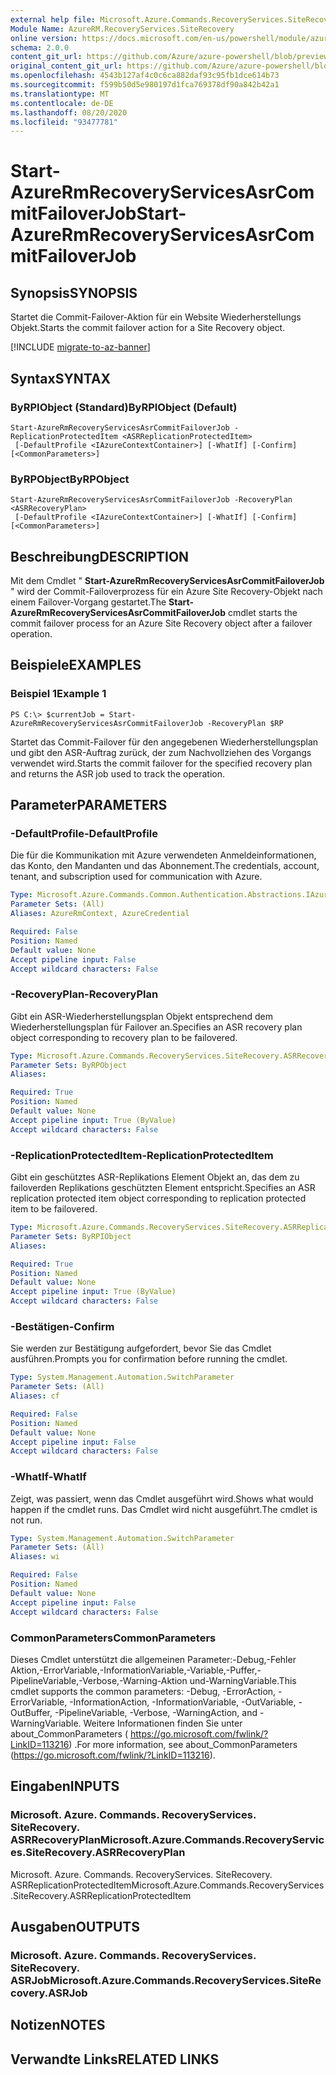 ```yaml
---
external help file: Microsoft.Azure.Commands.RecoveryServices.SiteRecovery.dll-Help.xml
Module Name: AzureRM.RecoveryServices.SiteRecovery
online version: https://docs.microsoft.com/en-us/powershell/module/azurerm.recoveryservices.siterecovery/start-azurermrecoveryservicesasrcommitfailoverjob
schema: 2.0.0
content_git_url: https://github.com/Azure/azure-powershell/blob/preview/src/ResourceManager/RecoveryServices/Commands.RecoveryServices.SiteRecovery/help/Start-AzureRmRecoveryServicesAsrCommitFailoverJob.md
original_content_git_url: https://github.com/Azure/azure-powershell/blob/preview/src/ResourceManager/RecoveryServices/Commands.RecoveryServices.SiteRecovery/help/Start-AzureRmRecoveryServicesAsrCommitFailoverJob.md
ms.openlocfilehash: 4543b127af4c0c6ca882daf93c95fb1dce614b73
ms.sourcegitcommit: f599b50d5e980197d1fca769378df90a842b42a1
ms.translationtype: MT
ms.contentlocale: de-DE
ms.lasthandoff: 08/20/2020
ms.locfileid: "93477781"
---
```

# <span data-ttu-id="53f7f-101">Start-AzureRmRecoveryServicesAsrCommitFailoverJob</span><span class="sxs-lookup"><span data-stu-id="53f7f-101">Start-AzureRmRecoveryServicesAsrCommitFailoverJob</span></span>

## <span data-ttu-id="53f7f-102">Synopsis</span><span class="sxs-lookup"><span data-stu-id="53f7f-102">SYNOPSIS</span></span>
<span data-ttu-id="53f7f-103">Startet die Commit-Failover-Aktion für ein Website Wiederherstellungs Objekt.</span><span class="sxs-lookup"><span data-stu-id="53f7f-103">Starts the commit failover action for a Site Recovery object.</span></span>

[!INCLUDE [migrate-to-az-banner](../../includes/migrate-to-az-banner.md)]

## <span data-ttu-id="53f7f-104">Syntax</span><span class="sxs-lookup"><span data-stu-id="53f7f-104">SYNTAX</span></span>

### <span data-ttu-id="53f7f-105">ByRPIObject (Standard)</span><span class="sxs-lookup"><span data-stu-id="53f7f-105">ByRPIObject (Default)</span></span>
```
Start-AzureRmRecoveryServicesAsrCommitFailoverJob -ReplicationProtectedItem <ASRReplicationProtectedItem>
 [-DefaultProfile <IAzureContextContainer>] [-WhatIf] [-Confirm] [<CommonParameters>]
```

### <span data-ttu-id="53f7f-106">ByRPObject</span><span class="sxs-lookup"><span data-stu-id="53f7f-106">ByRPObject</span></span>
```
Start-AzureRmRecoveryServicesAsrCommitFailoverJob -RecoveryPlan <ASRRecoveryPlan>
 [-DefaultProfile <IAzureContextContainer>] [-WhatIf] [-Confirm] [<CommonParameters>]
```

## <span data-ttu-id="53f7f-107">Beschreibung</span><span class="sxs-lookup"><span data-stu-id="53f7f-107">DESCRIPTION</span></span>
<span data-ttu-id="53f7f-108">Mit dem Cmdlet " **Start-AzureRmRecoveryServicesAsrCommitFailoverJob** " wird der Commit-Failoverprozess für ein Azure Site Recovery-Objekt nach einem Failover-Vorgang gestartet.</span><span class="sxs-lookup"><span data-stu-id="53f7f-108">The **Start-AzureRmRecoveryServicesAsrCommitFailoverJob** cmdlet starts the commit failover process for an Azure Site Recovery object after a failover operation.</span></span>

## <span data-ttu-id="53f7f-109">Beispiele</span><span class="sxs-lookup"><span data-stu-id="53f7f-109">EXAMPLES</span></span>

### <span data-ttu-id="53f7f-110">Beispiel 1</span><span class="sxs-lookup"><span data-stu-id="53f7f-110">Example 1</span></span>
```
PS C:\> $currentJob = Start-AzureRmRecoveryServicesAsrCommitFailoverJob -RecoveryPlan $RP
```

<span data-ttu-id="53f7f-111">Startet das Commit-Failover für den angegebenen Wiederherstellungsplan und gibt den ASR-Auftrag zurück, der zum Nachvollziehen des Vorgangs verwendet wird.</span><span class="sxs-lookup"><span data-stu-id="53f7f-111">Starts the commit failover for the specified recovery plan and returns the ASR job used to track the operation.</span></span>

## <span data-ttu-id="53f7f-112">Parameter</span><span class="sxs-lookup"><span data-stu-id="53f7f-112">PARAMETERS</span></span>

### <span data-ttu-id="53f7f-113">-DefaultProfile</span><span class="sxs-lookup"><span data-stu-id="53f7f-113">-DefaultProfile</span></span>
<span data-ttu-id="53f7f-114">Die für die Kommunikation mit Azure verwendeten Anmeldeinformationen, das Konto, den Mandanten und das Abonnement.</span><span class="sxs-lookup"><span data-stu-id="53f7f-114">The credentials, account, tenant, and subscription used for communication with Azure.</span></span>


```yaml
Type: Microsoft.Azure.Commands.Common.Authentication.Abstractions.IAzureContextContainer
Parameter Sets: (All)
Aliases: AzureRmContext, AzureCredential

Required: False
Position: Named
Default value: None
Accept pipeline input: False
Accept wildcard characters: False
```

### <span data-ttu-id="53f7f-115">-RecoveryPlan</span><span class="sxs-lookup"><span data-stu-id="53f7f-115">-RecoveryPlan</span></span>
<span data-ttu-id="53f7f-116">Gibt ein ASR-Wiederherstellungsplan Objekt entsprechend dem Wiederherstellungsplan für Failover an.</span><span class="sxs-lookup"><span data-stu-id="53f7f-116">Specifies an ASR recovery plan object corresponding to recovery plan to be failovered.</span></span>

```yaml
Type: Microsoft.Azure.Commands.RecoveryServices.SiteRecovery.ASRRecoveryPlan
Parameter Sets: ByRPObject
Aliases:

Required: True
Position: Named
Default value: None
Accept pipeline input: True (ByValue)
Accept wildcard characters: False
```

### <span data-ttu-id="53f7f-117">-ReplicationProtectedItem</span><span class="sxs-lookup"><span data-stu-id="53f7f-117">-ReplicationProtectedItem</span></span>
<span data-ttu-id="53f7f-118">Gibt ein geschütztes ASR-Replikations Element Objekt an, das dem zu failoverden Replikations geschützten Element entspricht.</span><span class="sxs-lookup"><span data-stu-id="53f7f-118">Specifies an ASR replication protected item object corresponding to replication protected item  to be failovered.</span></span>

```yaml
Type: Microsoft.Azure.Commands.RecoveryServices.SiteRecovery.ASRReplicationProtectedItem
Parameter Sets: ByRPIObject
Aliases:

Required: True
Position: Named
Default value: None
Accept pipeline input: True (ByValue)
Accept wildcard characters: False
```

### <span data-ttu-id="53f7f-119">-Bestätigen</span><span class="sxs-lookup"><span data-stu-id="53f7f-119">-Confirm</span></span>
<span data-ttu-id="53f7f-120">Sie werden zur Bestätigung aufgefordert, bevor Sie das Cmdlet ausführen.</span><span class="sxs-lookup"><span data-stu-id="53f7f-120">Prompts you for confirmation before running the cmdlet.</span></span>

```yaml
Type: System.Management.Automation.SwitchParameter
Parameter Sets: (All)
Aliases: cf

Required: False
Position: Named
Default value: None
Accept pipeline input: False
Accept wildcard characters: False
```

### <span data-ttu-id="53f7f-121">-WhatIf</span><span class="sxs-lookup"><span data-stu-id="53f7f-121">-WhatIf</span></span>
<span data-ttu-id="53f7f-122">Zeigt, was passiert, wenn das Cmdlet ausgeführt wird.</span><span class="sxs-lookup"><span data-stu-id="53f7f-122">Shows what would happen if the cmdlet runs.</span></span> <span data-ttu-id="53f7f-123">Das Cmdlet wird nicht ausgeführt.</span><span class="sxs-lookup"><span data-stu-id="53f7f-123">The cmdlet is not run.</span></span>

```yaml
Type: System.Management.Automation.SwitchParameter
Parameter Sets: (All)
Aliases: wi

Required: False
Position: Named
Default value: None
Accept pipeline input: False
Accept wildcard characters: False
```

### <span data-ttu-id="53f7f-124">CommonParameters</span><span class="sxs-lookup"><span data-stu-id="53f7f-124">CommonParameters</span></span>
<span data-ttu-id="53f7f-125">Dieses Cmdlet unterstützt die allgemeinen Parameter:-Debug,-Fehler Aktion,-ErrorVariable,-InformationVariable,-Variable,-Puffer,-PipelineVariable,-Verbose,-Warning-Aktion und-WarningVariable.</span><span class="sxs-lookup"><span data-stu-id="53f7f-125">This cmdlet supports the common parameters: -Debug, -ErrorAction, -ErrorVariable, -InformationAction, -InformationVariable, -OutVariable, -OutBuffer, -PipelineVariable, -Verbose, -WarningAction, and -WarningVariable.</span></span> <span data-ttu-id="53f7f-126">Weitere Informationen finden Sie unter about_CommonParameters ( https://go.microsoft.com/fwlink/?LinkID=113216) .</span><span class="sxs-lookup"><span data-stu-id="53f7f-126">For more information, see about_CommonParameters (https://go.microsoft.com/fwlink/?LinkID=113216).</span></span>

## <span data-ttu-id="53f7f-127">Eingaben</span><span class="sxs-lookup"><span data-stu-id="53f7f-127">INPUTS</span></span>

### <span data-ttu-id="53f7f-128">Microsoft. Azure. Commands. RecoveryServices. SiteRecovery. ASRRecoveryPlan</span><span class="sxs-lookup"><span data-stu-id="53f7f-128">Microsoft.Azure.Commands.RecoveryServices.SiteRecovery.ASRRecoveryPlan</span></span>
<span data-ttu-id="53f7f-129">Microsoft. Azure. Commands. RecoveryServices. SiteRecovery. ASRReplicationProtectedItem</span><span class="sxs-lookup"><span data-stu-id="53f7f-129">Microsoft.Azure.Commands.RecoveryServices.SiteRecovery.ASRReplicationProtectedItem</span></span>

## <span data-ttu-id="53f7f-130">Ausgaben</span><span class="sxs-lookup"><span data-stu-id="53f7f-130">OUTPUTS</span></span>

### <span data-ttu-id="53f7f-131">Microsoft. Azure. Commands. RecoveryServices. SiteRecovery. ASRJob</span><span class="sxs-lookup"><span data-stu-id="53f7f-131">Microsoft.Azure.Commands.RecoveryServices.SiteRecovery.ASRJob</span></span>

## <span data-ttu-id="53f7f-132">Notizen</span><span class="sxs-lookup"><span data-stu-id="53f7f-132">NOTES</span></span>

## <span data-ttu-id="53f7f-133">Verwandte Links</span><span class="sxs-lookup"><span data-stu-id="53f7f-133">RELATED LINKS</span></span>
